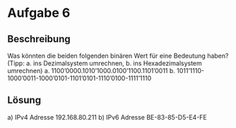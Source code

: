# Aufgabe 6

## Beschreibung

Was könnten die beiden folgenden binären Wert für eine Bedeutung haben?
(Tipp: a. ins Dezimalsystem umrechnen, b. ins Hexadezimalsystem umrechnen)
a. 1100’0000.1010’1000.0100’1100.1101’0011
b. 1011’1110-1000’0011-1000’0101-1101’0101-1110’0100-1111’1110

## Lösung

a) IPv4 Adresse 192.168.80.211
b) IPv6 Adresse BE-83-85-D5-E4-FE
